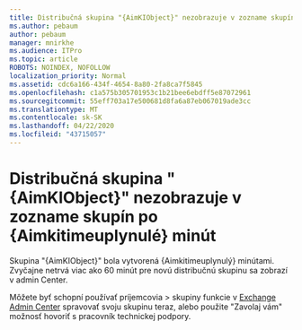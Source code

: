```yaml
---
title: Distribučná skupina "{AimKIObject}" nezobrazuje v zozname skupín po {Aimkitimeuplynulé} minút
ms.author: pebaum
author: pebaum
manager: mnirkhe
ms.audience: ITPro
ms.topic: article
ROBOTS: NOINDEX, NOFOLLOW
localization_priority: Normal
ms.assetid: cdc6a166-434f-4654-8a80-2fa8ca7f5845
ms.openlocfilehash: c1a575b305701953c1b21bee6ebdff5e87072961
ms.sourcegitcommit: 55eff703a17e500681d8fa6a87eb067019ade3cc
ms.translationtype: MT
ms.contentlocale: sk-SK
ms.lasthandoff: 04/22/2020
ms.locfileid: "43715057"
---
```

# <a name="distribution-group-aimkiobject-not-showing-in-groups-list-after-aimkitimeelapsed-minutes"></a>Distribučná skupina "{AimKIObject}" nezobrazuje v zozname skupín po {Aimkitimeuplynulé} minút

Skupina "{AimKIObject}" bola vytvorená {Aimkitimeuplynulý} minútami. Zvyčajne netrvá viac ako 60 minút pre novú distribučnú skupinu sa zobrazí v admin Center.
  
Môžete byť schopní používať príjemcovia > skupiny funkcie v [Exchange Admin Center](https://outlook.office365.com/ecp/?rfr=Admin_o365&amp;exsvurl=1&amp;mkt=en-US.aspx) spravovať svoju skupinu teraz, alebo použite "Zavolaj vám" možnosť hovoriť s pracovník technickej podpory. 
  